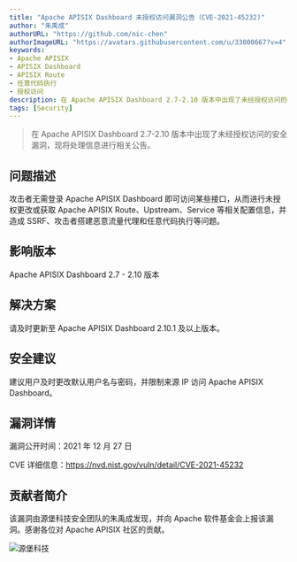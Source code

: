 ```yaml
---
title: "Apache APISIX Dashboard 未授权访问漏洞公告（CVE-2021-45232)"
author: "朱禹成"
authorURL: "https://github.com/nic-chen"
authorImageURL: "https://avatars.githubusercontent.com/u/33000667?v=4"
keywords: 
- Apache APISIX
- APISIX Dashboard
- APISIX Route
- 任意代码执行
- 授权访问
description: 在 Apache APISIX Dashboard 2.7-2.10 版本中出现了未经授权访问的安全漏洞，现将处理信息进行相关公告。
tags: [Security]
---
```


> 在 Apache APISIX Dashboard 2.7-2.10 版本中出现了未经授权访问的安全漏洞，现将处理信息进行相关公告。

<!--truncate-->

## 问题描述

攻击者无需登录 Apache APISIX Dashboard 即可访问某些接口，从而进行未授权更改或获取 Apache APISIX Route、Upstream、Service 等相关配置信息，并造成 SSRF、攻击者搭建恶意流量代理和任意代码执行等问题。

## 影响版本

Apache APISIX Dashboard 2.7 - 2.10 版本

## 解决方案

请及时更新至 Apache APISIX Dashboard 2.10.1 及以上版本。

## 安全建议

建议用户及时更改默认用户名与密码，并限制来源 IP 访问 Apache APISIX Dashboard。

## 漏洞详情

漏洞公开时间：2021 年 12 月 27 日

CVE 详细信息：https://nvd.nist.gov/vuln/detail/CVE-2021-45232

## 贡献者简介

该漏洞由源堡科技安全团队的朱禹成发现，并向 Apache 软件基金会上报该漏洞。感谢各位对 Apache APISIX 社区的贡献。

![源堡科技](https://static.apiseven.com/202108/1640324848257-4978eaac-bfd7-4265-82d2-9c024956b933.png)
